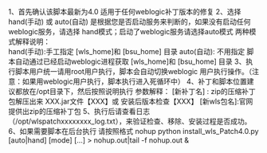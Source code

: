 1、首先确认该脚本最新为4.0 适用于任何weblogic补丁版本的修复
2、选择 hand(手动) 或 auto(自动) 是根据您是否启动服务来判断的，如果没有启动任何weblogic服务，请选择 hand模式；启动了weblogic服务请选择auto模式
   两种模式解释说明：  
    hand(手动):手工指定 [wls_home]和 [bsu_home] 目录
	auto(自动): 不用指定 脚本自动通过已经启动weblogic进程获取 [wls_home]和 [bsu_home] 目录
3、执行脚本用户统一请用root用户执行，脚本会自动切换weblogic 用户执行操作。（注意：如果用weblogic用户执行，脚本执行进入死循环中）
4、补丁和脚本位置建议都放在/opt目录下，然后按照说明执行
   参数解释：
   [新补丁名] : zip的压缩补丁包解压出来 XXX.jar文件【XXX】或 安装后版本检查【XXX】
   [新wls包名]:官网提供出zip的压缩补丁包
5、执行后请查看日志（/opt/wlspatchxxxxxxxx_log.txt），来验证检查、移除、安装过程是否成功。
6、如果需要脚本在后台执行
   请按照格式 nohup python install_wls_Patch4.0.py [auto|hand] [mode] [...] > nohup.out|tail -f nohup.out &